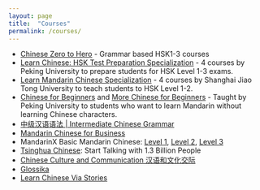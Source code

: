 ```yaml
---
layout: page
title:  "Courses"
permalink: /courses/
---
```

* [Chinese Zero to Hero](http://chinesezerotohero.com) - Grammar based HSK1-3 courses
* [Learn Chinese: HSK Test Preparation Specialization](https://www.coursera.org/specializations/hsk-learn-chinese) - 4 courses by Peking University to prepare students for HSK Level 1-3 exams.
* [Learn Mandarin Chinese Specialization](https://www.coursera.org/specializations/learn-mandarin) - 4 courses by Shanghai Jiao Tong University to teach students to HSK Level 1-2.
* [Chinese for Beginners](https://www.coursera.org/learn/learn-chinese) and [More Chinese for Beginners](https://www.coursera.org/learn/more-chinese-for-beginners) - Taught by Peking University to students who want to learn Mandarin without learning Chinese characters.
* [中级汉语语法 \| Intermediate Chinese Grammar](https://www.edx.org/course/zhong-ji-yi-yu-yu-fa-intermediate-pekingx-20000001x-0)
* [Mandarin Chinese for Business](https://www.edx.org/course/mandarin-chinese-business-mandarinx-mx801x-0)
* MandarinX Basic Mandarin Chinese: [Level 1](https://www.edx.org/course/basic-mandarin-chinese-level-1-mandarinx-mx101x-0), [Level 2](https://www.edx.org/course/basic-mandarin-chinese-level-2-mandarinx-mx102x-1), [Level 3](https://www.edx.org/course/basic-mandarin-chinese-level-3-mandarinx-mx103x-0)
* [Tsinghua Chinese](https://www.edx.org/course/tsinghua-chinese-start-talking-1-3-tsinghuax-tm01x-0): Start Talking with 1.3 Billion People
* [Chinese Culture and Communication 汉语和文化交际](https://www.edx.org/course/chinese-culture-communication-yi-yu-he-pekingx-20000003x)
* [Glossika](https://glossika.com/courses/fluency123/mandarin-chinese-beijing)
* [Learn Chinese Via Stories](https://www.udemy.com/learn-chinese-via-stories-story-one/)
